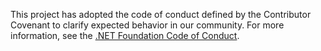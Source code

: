 This project has adopted the code of conduct defined by the Contributor Covenant to clarify expected behavior in our community.
For more information, see the [.NET Foundation Code of Conduct](https://dotnetfoundation.org/code-of-conduct).